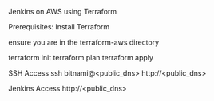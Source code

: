 Jenkins on AWS using Terraform

Prerequisites:
Install Terraform

ensure you are in the terraform-aws directory

terraform init
terraform plan
terraform apply

SSH Access
ssh bitnami@<public_dns>
http://<public_dns>

Jenkins Access
http://<public_dns>

